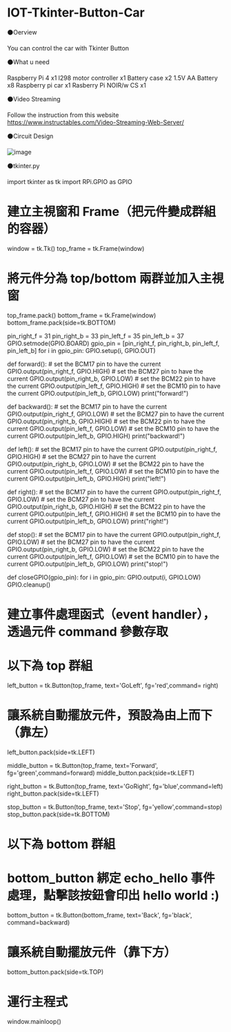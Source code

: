 # IOT-Tkinter-Button-Car
⚫Oerview

  You can control the car with Tkinter Button
  
⚫What u need

  Raspberry Pi 4 x1
  l298 motor controller x1
  Battery case x2
  1.5V AA Battery x8
  Raspberry pi car x1
  Rasberry Pi NOIR/w CS x1
  
⚫Video Streaming

  Follow the instruction from this website https://www.instructables.com/Video-Streaming-Web-Server/
  
⚫Circuit Design

   ![image](https://github.com/AirusIan/IOT-Tkinter-Button-Car/blob/main/IOT.png)
   
⚫tkinter.py

  import tkinter as tk
  import RPi.GPIO as GPIO
  # 建立主視窗和 Frame（把元件變成群組的容器）
  window = tk.Tk()
  top_frame = tk.Frame(window)

  # 將元件分為 top/bottom 兩群並加入主視窗
  top_frame.pack()
  bottom_frame = tk.Frame(window)
  bottom_frame.pack(side=tk.BOTTOM)


  pin_right_f = 31
  pin_right_b = 33
  pin_left_f = 35
  pin_left_b = 37
  GPIO.setmode(GPIO.BOARD)
  gpio_pin = [pin_right_f, pin_right_b, pin_left_f, pin_left_b]
  for i in gpio_pin:
      GPIO.setup(i, GPIO.OUT)

  def forward():
      # set the BCM17 pin to have the current
      GPIO.output(pin_right_f, GPIO.HIGH)
      # set the BCM27 pin to have the current
      GPIO.output(pin_right_b, GPIO.LOW)
      # set the BCM22 pin to have the current
      GPIO.output(pin_left_f, GPIO.HIGH)
      # set the BCM10 pin to have the current
      GPIO.output(pin_left_b, GPIO.LOW)
      print("forward!")

  def backward():
     # set the BCM17 pin to have the current
     GPIO.output(pin_right_f, GPIO.LOW)
     # set the BCM27 pin to have the current
     GPIO.output(pin_right_b, GPIO.HIGH)
     # set the BCM22 pin to have the current
     GPIO.output(pin_left_f, GPIO.LOW)
     # set the BCM10 pin to have the current
     GPIO.output(pin_left_b, GPIO.HIGH)
     print("backward!")

  def left():
     # set the BCM17 pin to have the current
     GPIO.output(pin_right_f, GPIO.HIGH)
     # set the BCM27 pin to have the current
     GPIO.output(pin_right_b, GPIO.LOW)
     # set the BCM22 pin to have the current
     GPIO.output(pin_left_f, GPIO.LOW)
     # set the BCM10 pin to have the current
     GPIO.output(pin_left_b, GPIO.HIGH)
     print("left!")

  def right():
      # set the BCM17 pin to have the current
      GPIO.output(pin_right_f, GPIO.LOW)
      # set the BCM27 pin to have the current
     GPIO.output(pin_right_b, GPIO.HIGH)
      # set the BCM22 pin to have the current
      GPIO.output(pin_left_f, GPIO.HIGH)
      # set the BCM10 pin to have the current
      GPIO.output(pin_left_b, GPIO.LOW)
      print("right!")

def stop():
    # set the BCM17 pin to have the current
    GPIO.output(pin_right_f, GPIO.LOW)
    # set the BCM27 pin to have the current
    GPIO.output(pin_right_b, GPIO.LOW)
    # set the BCM22 pin to have the current
    GPIO.output(pin_left_f, GPIO.LOW)
    # set the BCM10 pin to have the current
    GPIO.output(pin_left_b, GPIO.LOW)
    print("stop!")

  def closeGPIO(gpio_pin):
      for i in gpio_pin:
          GPIO.output(i, GPIO.LOW)
      GPIO.cleanup()




  # 建立事件處理函式（event handler），透過元件 command 參數存取


  # 以下為 top 群組
  left_button = tk.Button(top_frame, text='GoLeft', fg='red',command= right)
  # 讓系統自動擺放元件，預設為由上而下（靠左）
  left_button.pack(side=tk.LEFT)

  middle_button = tk.Button(top_frame, text='Forward', fg='green',command=forward)
  middle_button.pack(side=tk.LEFT)

  right_button = tk.Button(top_frame, text='GoRight', fg='blue',command=left)
  right_button.pack(side=tk.LEFT)

  stop_button = tk.Button(top_frame, text='Stop', fg='yellow',command=stop)
  stop_button.pack(side=tk.BOTTOM)

  # 以下為 bottom 群組
  # bottom_button 綁定 echo_hello 事件處理，點擊該按鈕會印出 hello world :)
  bottom_button = tk.Button(bottom_frame, text='Back', fg='black', command=backward)
  # 讓系統自動擺放元件（靠下方）
  bottom_button.pack(side=tk.TOP)

  # 運行主程式

  window.mainloop()
  
